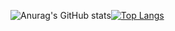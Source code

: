 ![Anurag's GitHub stats](https://github-readme-stats.vercel.app/api?username=damianboer&include_all_commits=true&hide_border=true&layout=compact&theme=dark&bg_color=0D1117)[![Top Langs](https://github-readme-stats.vercel.app/api/top-langs/?username=damianboer&layout=compact&hide_border=true&theme=dark&langs_count=10&bg_color=0D1117)](https://github.com/anuraghazra/github-readme-stats)
